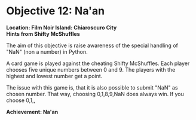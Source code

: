 # Objective 12: Na'an
**Location: Film Noir Island: Chiaroscuro City**  
**Hints from Shifty McShuffles**

The aim of this objective is raise awareness of the special handling of "NaN" (non a number) in Python.

A card game is played against the cheating Shifty McShuffles.
Each player chooses five unique numbers between 0 and 9.
The players with the highest and lowest number get a point.

The issue with this game is, that it is also possible to submit "NaN" as chosen number. That way, choosing 0,1,8,9,NaN does always win.
If you choose 0,1,,


**Achievement: Na'an**
<!--stackedit_data:
eyJoaXN0b3J5IjpbLTIwNTk0OTQ3MTQsLTE2Njg3OTE3MjIsMT
M3MDg5Mzc5MCwxOTM3MDYxMTY4LC0yMDEwMTkyNjNdfQ==
-->